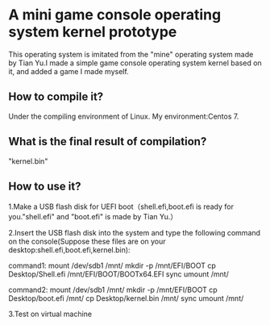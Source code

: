 # A mini game console operating system kernel prototype
This operating system is imitated from the "mine" operating system made by Tian Yu.I made a simple game console operating system kernel based on it, and added a game I made myself.
## How to compile it?
Under the compiling environment of Linux.
My environment:Centos 7.
## What is the final result of compilation?
"kernel.bin"
## How to use it?
1.Make a USB flash disk for UEFI boot（shell.efi,boot.efi is ready for you."shell.efi" and "boot.efi" is made by Tian Yu.）

2.Insert the USB flash disk into the system and type the following command on the console(Suppose these files are on your desktop:shell.efi,boot.efi,kernel.bin):

command1:
mount /dev/sdb1 /mnt/
mkdir -p /mnt/EFI/BOOT
cp Desktop/Shell.efi /mnt/EFI/BOOT/BOOTx64.EFI
sync
umount /mnt/

command2:
mount /dev/sdb1 /mnt/
mkdir -p /mnt/EFI/BOOT
cp Desktop/boot.efi /mnt/
cp Desktop/kernel.bin /mnt/
sync
umount /mnt/

3.Test on virtual machine
